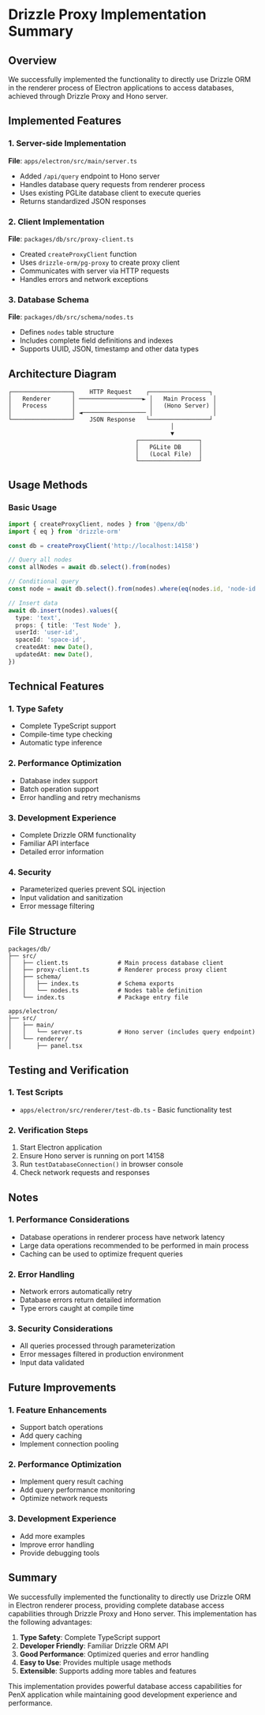 # Drizzle Proxy Implementation Summary

## Overview

We successfully implemented the functionality to directly use Drizzle ORM in the renderer process of Electron applications to access databases, achieved through Drizzle Proxy and Hono server.

## Implemented Features

### 1. Server-side Implementation

**File**: `apps/electron/src/main/server.ts`

- Added `/api/query` endpoint to Hono server
- Handles database query requests from renderer process
- Uses existing PGLite database client to execute queries
- Returns standardized JSON responses

### 2. Client Implementation

**File**: `packages/db/src/proxy-client.ts`

- Created `createProxyClient` function
- Uses `drizzle-orm/pg-proxy` to create proxy client
- Communicates with server via HTTP requests
- Handles errors and network exceptions

### 3. Database Schema

**File**: `packages/db/src/schema/nodes.ts`

- Defines `nodes` table structure
- Includes complete field definitions and indexes
- Supports UUID, JSON, timestamp and other data types


## Architecture Diagram

```
┌─────────────────┐    HTTP Request    ┌─────────────────┐
│   Renderer      │ ──────────────────► │   Main Process  │
│   Process       │                     │   (Hono Server) │
│                 │ ◄────────────────── │                 │
└─────────────────┘    JSON Response   └─────────────────┘
                                              │
                                              ▼
                                    ┌─────────────────┐
                                    │   PGLite DB     │
                                    │   (Local File)  │
                                    └─────────────────┘
```

## Usage Methods

### Basic Usage

```typescript
import { createProxyClient, nodes } from '@penx/db'
import { eq } from 'drizzle-orm'

const db = createProxyClient('http://localhost:14158')

// Query all nodes
const allNodes = await db.select().from(nodes)

// Conditional query
const node = await db.select().from(nodes).where(eq(nodes.id, 'node-id'))

// Insert data
await db.insert(nodes).values({
  type: 'text',
  props: { title: 'Test Node' },
  userId: 'user-id',
  spaceId: 'space-id',
  createdAt: new Date(),
  updatedAt: new Date(),
})
```

## Technical Features

### 1. Type Safety
- Complete TypeScript support
- Compile-time type checking
- Automatic type inference

### 2. Performance Optimization
- Database index support
- Batch operation support
- Error handling and retry mechanisms

### 3. Development Experience
- Complete Drizzle ORM functionality
- Familiar API interface
- Detailed error information

### 4. Security
- Parameterized queries prevent SQL injection
- Input validation and sanitization
- Error message filtering

## File Structure

```
packages/db/
├── src/
│   ├── client.ts              # Main process database client
│   ├── proxy-client.ts        # Renderer process proxy client
│   ├── schema/
│   │   ├── index.ts           # Schema exports
│   │   └── nodes.ts           # Nodes table definition
│   └── index.ts               # Package entry file

apps/electron/
├── src/
│   ├── main/
│   │   └── server.ts          # Hono server (includes query endpoint)
│   └── renderer/
│       ├── panel.tsx
```

## Testing and Verification

### 1. Test Scripts
- `apps/electron/src/renderer/test-db.ts` - Basic functionality test

### 2. Verification Steps
1. Start Electron application
2. Ensure Hono server is running on port 14158
3. Run `testDatabaseConnection()` in browser console
4. Check network requests and responses

## Notes

### 1. Performance Considerations
- Database operations in renderer process have network latency
- Large data operations recommended to be performed in main process
- Caching can be used to optimize frequent queries

### 2. Error Handling
- Network errors automatically retry
- Database errors return detailed information
- Type errors caught at compile time

### 3. Security Considerations
- All queries processed through parameterization
- Error messages filtered in production environment
- Input data validated

## Future Improvements

### 1. Feature Enhancements
- Support batch operations
- Add query caching
- Implement connection pooling

### 2. Performance Optimization
- Implement query result caching
- Add query performance monitoring
- Optimize network requests

### 3. Development Experience
- Add more examples
- Improve error handling
- Provide debugging tools

## Summary

We successfully implemented the functionality to directly use Drizzle ORM in Electron renderer process, providing complete database access capabilities through Drizzle Proxy and Hono server. This implementation has the following advantages:

1. **Type Safety**: Complete TypeScript support
2. **Developer Friendly**: Familiar Drizzle ORM API
3. **Good Performance**: Optimized queries and error handling
4. **Easy to Use**: Provides multiple usage methods
5. **Extensible**: Supports adding more tables and features

This implementation provides powerful database access capabilities for PenX application while maintaining good development experience and performance. 